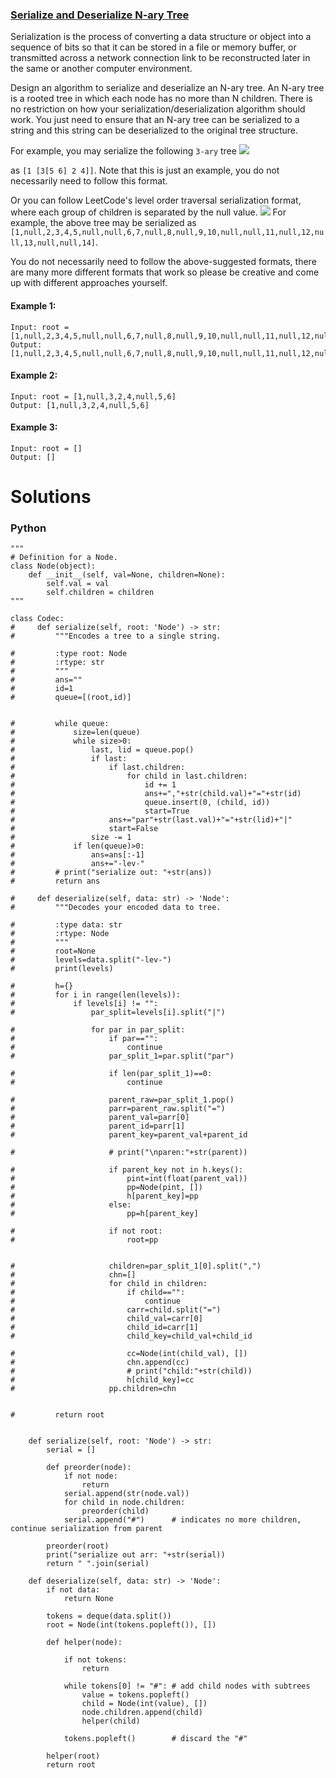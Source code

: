 ### [Serialize and Deserialize N-ary Tree](https://leetcode.com/problems/serialize-and-deserialize-n-ary-tree/) <br>

Serialization is the process of converting a data structure or object into a sequence of bits so that it can be stored in a file or memory buffer, or transmitted across a network connection link to be reconstructed later in the same or another computer environment.

Design an algorithm to serialize and deserialize an N-ary tree. An N-ary tree is a rooted tree in which each node has no more than N children. There is no restriction on how your serialization/deserialization algorithm should work. You just need to ensure that an N-ary tree can be serialized to a string and this string can be deserialized to the original tree structure.

For example, you may serialize the following `3-ary` tree
<img src="../../../../../images/428narytreeexample.png">

as `[1 [3[5 6] 2 4]]`. Note that this is just an example, you do not necessarily need to follow this format.

Or you can follow LeetCode's level order traversal serialization format, where each group of children is separated by the null value.
<img src="../../../../../images/428sample_4_964.png">
For example, the above tree may be serialized as `[1,null,2,3,4,5,null,null,6,7,null,8,null,9,10,null,null,11,null,12,null,13,null,null,14]`.

You do not necessarily need to follow the above-suggested formats, there are many more different formats that work so please be creative and come up with different approaches yourself.




#### Example 1:

```
Input: root = [1,null,2,3,4,5,null,null,6,7,null,8,null,9,10,null,null,11,null,12,null,13,null,null,14]
Output: [1,null,2,3,4,5,null,null,6,7,null,8,null,9,10,null,null,11,null,12,null,13,null,null,14]

```

#### Example 2:

```
Input: root = [1,null,3,2,4,null,5,6]
Output: [1,null,3,2,4,null,5,6]

```

#### Example 3:

```
Input: root = []
Output: []

```

# Solutions

### Python
```
"""
# Definition for a Node.
class Node(object):
    def __init__(self, val=None, children=None):
        self.val = val
        self.children = children
"""

class Codec:
#     def serialize(self, root: 'Node') -> str:
#         """Encodes a tree to a single string.
        
#         :type root: Node
#         :rtype: str
#         """
#         ans=""
#         id=1
#         queue=[(root,id)]
        
        
#         while queue:
#             size=len(queue)
#             while size>0:
#                 last, lid = queue.pop()
#                 if last:
#                     if last.children:
#                         for child in last.children:
#                             id += 1                                
#                             ans+=","+str(child.val)+"="+str(id)
#                             queue.insert(0, (child, id))
#                             start=True
#                     ans+="par"+str(last.val)+"="+str(lid)+"|"
#                     start=False
#                 size -= 1
#             if len(queue)>0:
#                 ans=ans[:-1]
#                 ans+="-lev-"
#         # print("serialize out: "+str(ans))
#         return ans
	
#     def deserialize(self, data: str) -> 'Node':
#         """Decodes your encoded data to tree.
        
#         :type data: str
#         :rtype: Node
#         """
#         root=None
#         levels=data.split("-lev-")
#         print(levels)
        
#         h={}
#         for i in range(len(levels)):
#             if levels[i] != "":
#                 par_split=levels[i].split("|")
                
#                 for par in par_split:
#                     if par=="":
#                         continue
#                     par_split_1=par.split("par")
                    
#                     if len(par_split_1)==0:
#                         continue
                    
#                     parent_raw=par_split_1.pop()
#                     parr=parent_raw.split("=")
#                     parent_val=parr[0]
#                     parent_id=parr[1]
#                     parent_key=parent_val+parent_id
                    
#                     # print("\nparen:"+str(parent))
                    
#                     if parent_key not in h.keys():
#                         pint=int(float(parent_val))
#                         pp=Node(pint, [])
#                         h[parent_key]=pp
#                     else:
#                         pp=h[parent_key]
                        
#                     if not root:
#                         root=pp       

                        
#                     children=par_split_1[0].split(",")
#                     chn=[]
#                     for child in children:
#                         if child=="":
#                             continue
#                         carr=child.split("=")
#                         child_val=carr[0]
#                         child_id=carr[1]
#                         child_key=child_val+child_id
                        
#                         cc=Node(int(child_val), [])
#                         chn.append(cc)
#                         # print("child:"+str(child))
#                         h[child_key]=cc
#                     pp.children=chn
                            
                
#         return root
    
    
    def serialize(self, root: 'Node') -> str:
        serial = []

        def preorder(node):
            if not node:
                return
            serial.append(str(node.val))
            for child in node.children:
                preorder(child)
            serial.append("#")      # indicates no more children, continue serialization from parent

        preorder(root)
        print("serialize out arr: "+str(serial))
        return " ".join(serial)

    def deserialize(self, data: str) -> 'Node':
        if not data:
            return None

        tokens = deque(data.split())
        root = Node(int(tokens.popleft()), [])

        def helper(node):

            if not tokens:
                return

            while tokens[0] != "#": # add child nodes with subtrees
                value = tokens.popleft()
                child = Node(int(value), [])
                node.children.append(child)
                helper(child)

            tokens.popleft()        # discard the "#"

        helper(root)
        return root

```
